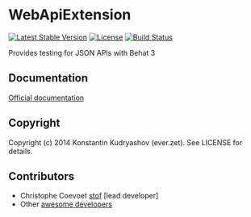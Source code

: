 # WebApiExtension

[![Latest Stable Version](https://poser.pugx.org/code-community/behat-web-api-extension/v/stable.svg)](https://packagist.org/packages/code-community/behat-web-api-extension) 
[![License](https://poser.pugx.org/code-community/behat-web-api-extension/license.svg)](https://packagist.org/packages/code-community/behat-web-api-extension) 
[![Build Status](https://secure.travis-ci.org/code-community/behat-web-api-extension.png)](http://travis-ci.org/code-community/behat-web-api-extension)

Provides testing for JSON APIs with Behat 3

## Documentation

[Official documentation](doc/index.rst)

## Copyright

Copyright (c) 2014 Konstantin Kudryashov (ever.zet). See LICENSE for details.

## Contributors

* Christophe Coevoet [stof](http://github.com/stof) [lead developer]
* Other [awesome developers](https://github.com/Behat/WebApiExtension/graphs/contributors)
